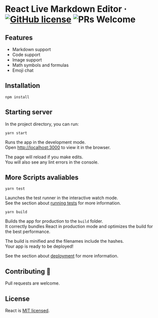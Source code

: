 # React Live Markdown Editor &middot; [![GitHub license](https://img.shields.io/badge/license-MIT-blue.svg)](https://github.com/facebook/react/blob/master/LICENSE) ![PRs Welcome](https://img.shields.io/badge/PRs-welcome-brightgreen.svg)

## Features

- Markdown support 
- Code support
- Image support
- Math symbols and formulas
- Emoji chat

## Installation

`npm install`

## Starting server

In the project directory, you can run:

`yarn start`

Runs the app in the development mode.\
Open [http://localhost:3000](http://localhost:3000) to view it in the browser.

The page will reload if you make edits.\
You will also see any lint errors in the console.

## More Scripts avaliables

`yarn test`

Launches the test runner in the interactive watch mode.\
See the section about [running tests](https://facebook.github.io/create-react-app/docs/running-tests) for more information.

`yarn build`

Builds the app for production to the `build` folder.\
It correctly bundles React in production mode and optimizes the build for the best performance.

The build is minified and the filenames include the hashes.\
Your app is ready to be deployed!

See the section about [deployment](https://facebook.github.io/create-react-app/docs/deployment) for more information.

## Contributing 🤗

Pull requests are welcome.

## License

React is [MIT licensed](./LICENSE).

